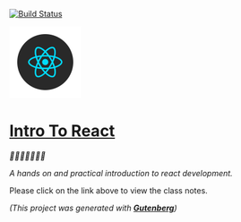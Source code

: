 [![Build Status](https://travis-ci.org/mottaquikarim/IntroToReact.svg?branch=master)](https://travis-ci.org/mottaquikarim/IntroToReact)

<img src="assets/react.png?raw=true" width="128px"/>

# [Intro To React](https://mottaquikarim.github.io/IntroToReact)

*🎉🎈🎂🍾🎊🍻💃*

*A hands on and practical introduction
 to react development.*

Please click on the link above to view the class notes.

*(This project was generated with **[Gutenberg](https://github.com/mottaquikarim/gutenberg)**)*



